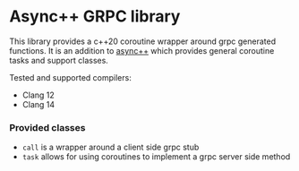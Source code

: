 # Async++ GRPC library
This library provides a c++20 coroutine wrapper around grpc generated functions.
It is an addition to [async++](https://github.com/asyncpp/asyncpp) which provides general coroutine tasks and support classes.

Tested and supported compilers:
* Clang 12
* Clang 14

### Provided classes
* `call` is a wrapper around a client side grpc stub
* `task` allows for using coroutines to implement a grpc server side method
